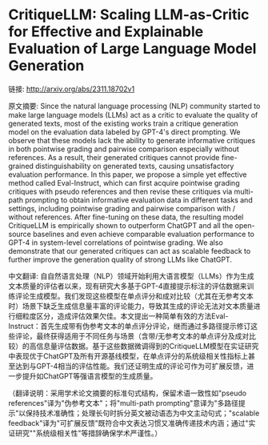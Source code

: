 # CritiqueLLM: Scaling LLM-as-Critic for Effective and Explainable Evaluation of Large Language Model Generation

链接: http://arxiv.org/abs/2311.18702v1

原文摘要:
Since the natural language processing (NLP) community started to make large
language models (LLMs) act as a critic to evaluate the quality of generated
texts, most of the existing works train a critique generation model on the
evaluation data labeled by GPT-4's direct prompting. We observe that these
models lack the ability to generate informative critiques in both pointwise
grading and pairwise comparison especially without references. As a result,
their generated critiques cannot provide fine-grained distinguishability on
generated texts, causing unsatisfactory evaluation performance. In this paper,
we propose a simple yet effective method called Eval-Instruct, which can first
acquire pointwise grading critiques with pseudo references and then revise
these critiques via multi-path prompting to obtain informative evaluation data
in different tasks and settings, including pointwise grading and pairwise
comparison with / without references. After fine-tuning on these data, the
resulting model CritiqueLLM is empirically shown to outperform ChatGPT and all
the open-source baselines and even achieve comparable evaluation performance to
GPT-4 in system-level correlations of pointwise grading. We also demonstrate
that our generated critiques can act as scalable feedback to further improve
the generation quality of strong LLMs like ChatGPT.

中文翻译:
自自然语言处理（NLP）领域开始利用大语言模型（LLMs）作为生成文本质量的评估者以来，现有研究大多基于GPT-4直接提示标注的评估数据来训练评论生成模型。我们发现这些模型在单点评分和成对比较（尤其在无参考文本时）场景下缺乏生成信息量丰富的评论能力，导致其生成的评论无法对文本质量进行细粒度区分，造成评估效果欠佳。本文提出一种简单有效的方法Eval-Instruct：首先生成带有伪参考文本的单点评分评论，继而通过多路径提示修订这些评论，最终获得适用于不同任务与场景（含带/无参考文本的单点评分及成对比较）的高信息量评估数据。基于这些数据微调得到的CritiqueLLM模型在实证研究中表现优于ChatGPT及所有开源基线模型，在单点评分的系统级相关性指标上甚至达到与GPT-4相当的评估性能。我们还证明生成的评论可作为可扩展反馈，进一步提升如ChatGPT等强语言模型的生成质量。

（翻译说明：采用学术论文摘要的标准句式结构，保留术语一致性如"pseudo references"译为"伪参考文本"；将"multi-path prompting"意译为"多路径提示"以保持技术准确性；处理长句时拆分英文被动语态为中文主动句式；"scalable feedback"译为"可扩展反馈"既符合中文表达习惯又准确传递技术内涵；通过"实证研究""系统级相关性"等措辞确保学术严谨性。）
